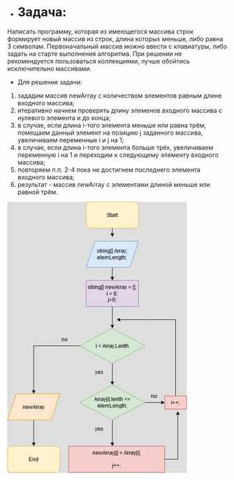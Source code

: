 * <h1>Задача:</h1> 
Написать программу, которая из имеющегося массива строк формирует новый массив из строк, длина которых меньше, либо равна 3 символам. Первоначальный массив можно ввести с клавиатуры, либо задать на старте выполнения алгоритма. При решении не рекомендуется пользоваться коллекциями, лучше обойтись исключительно массивами. 
* Для решения задачи:
1. зададим массив newArray с количеством элементов равным длине входного массива;
2. итеративно начнем проверять длину элеменов  входного массива с нулевого элемента и до конца;
3. в случае, если длина i-того элемента меньше или равна трём, помещаем данный элемент на позицию j заданного массива, увеличиваем переменные i и j на 1;
4. в случае, если длина i-того элемента больше трёх, увеличиваем переменную i на 1 и переходим к следующему элементу входного массива;
5. повторяем п.п. 2-4 пока не достигнем последнего элемента входного массива;
6. результат - массив newArray c элементами длиной меньше или равной трём.

!["Блок-схема"](/Description/createNewStringArray.drawio.png )
